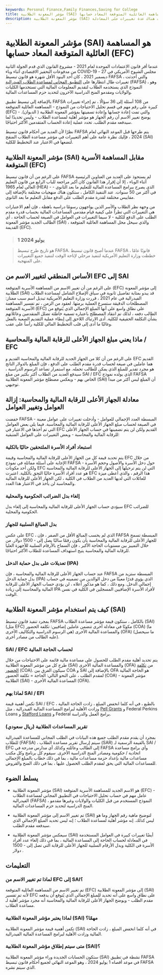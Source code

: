 ```yaml
---
keywords: Personal Finance,Family Finances,Saving for College
title: مؤشر المعونة الطلابية (SAI) هو المساهمة العائلية المتوقعة المعاد حسابها (EFC)
description: مؤشر المعونة الطلابية (SAI) هو اسم العامل الذي يحدد المساعدة المالية على أساس الاحتياجات - وكانت هناك عدة تغييرات على المعادلة.
---
```


# مؤشر المعونة الطلابية (SAI) هو المساهمة العائلية المتوقعة المعاد حسابها (EFC)
عندما أقر قانون الاعتمادات الموحدة لعام 2021 - مشروع القانون الذي قدم الجولة الثانية من مدفوعات التحفيز الاقتصادي أثناء وباء COVID-19 - مجلس الشيوخ الأمريكي في 27 ديسمبر 2021 ، كان أحد البنود الأقل شهرة هو قانون تبسيط FAFSA ، والتي أحدثت تغييرات طال انتظارها على [التطبيق المجاني لمساعدة الطلاب الفيدرالية](/federal-application-of-student-aid-fafsa) (FAFSA) ، وهو النموذج الذي يستخدمه الطلاب لتقديم المعلومات المالية التي تستخدمها الكليات والولايات ومقدمو المنح الدراسية الآخرون لتحديد حزم المساعدات المالية.

بالإضافة إلى تبسيط تطبيق FAFSA من 108 أسئلة إلى 36 سؤالًا ، تم إجراء تغييرات كبيرة على رقم مهم في قسم تحليل الاحتياجات من النموذج - المساهمة العائلية المتوقعة (EFC) - والتي تمت إعادة حسابها وإعادة تسميتها بمؤشر المعونة الطلابية ( الديوان). يوضح تغيير الاسم أن رقم الجهاز هو مؤشر أهلية لمساعدة الطلاب - وليس تحديدًا لما سيدفعه مقدم الطلب. تحدد عملية إعادة الحساب المتقدمين الأكثر احتياجًا.

نظرًا لأن العديد من أحكام قانون تبسيط FAFSA يتم طرحها قبل الموعد النهائي لعام 2024 ، فإليك نظرة عامة على أهم التغييرات في مؤشر مساعدة الطلاب المنقح (SAI) لتضعها في الاعتبار عند التخطيط للكلية.

## مؤشر المعونة الطلابية (SAI) مقابل المساهمة الأسرية المتوقعة (EFC)

على الرغم من أن قانون تبسيط FAFSA لم يستحوذ على العديد من العناوين الرئيسية أثناء الوباء ، إلا أن إقرار هذا القانون كان أكبر مراجعة للباب الرابع من قانون التعليم العالي لعام 1965 (HEA) - الذي يصرح ببرامج المساعدة المالية للتعليم ما بعد الثانوي - في أكثر من 50 سنوات. عند التنفيذ الكامل ، ستكون هناك منهجيات مختلفة بالإضافة إلى مقاييس مختلفة لقدرة مقدم الطلب على الدفع مقابل التعليم ما بعد الثانوي.

من وجهة نظر الطلاب والأسر الذين يواجهون رسومًا دراسية باهظة ، فإن أهم الاعتبارات هي التغييرات التي تطرأ على كيفية قيام مقدمي المساعدات المالية بحساب قدرة مقدم الطلب على الدفع للكلية - لا سيما التغييرات في العوامل في الصيغة لحساب الحاجة ، أي الطالب الجديد مؤشر المعونة (SAI) ، والذي سيحل محل المساهمة العائلية المتوقعة القديمة (EFC).

> ### 1 يوليو 2024

> هو تاريخ طرح تبسيط FAFSA. عندما أصبح قانون تبسيط FAFSA قانونًا عامًا ، خططت وزارة التعليم الأمريكية لتنفيذ مرحلي لإتاحة الوقت لتنفيذ جميع التغييرات على المنهجية.

>

## الأساس المنطقي لتغيير الاسم من EFC إلى SAI

على الرغم من أن تغيير الاسم من المساهمة الأسرية المتوقعة (EFC) إلى مؤشر المعونة الطلابية (SAI) قد يبدو بمثابة تفاصيل ثانوية في سياق الإصلاح الشامل لمساعدة الطلاب الفيدرالية في عام 2021 ، قررت وزارة التعليم الأمريكية تبديل اسم سبب ممتاز: المصطلحات الدقيقة ستسرع العملية برمتها. لعقود من الزمن ، تم تفسير المساهمة الأسرية المتوقعة (EFC) على نطاق واسع على أنها المبلغ الإجمالي الذي يُتوقع من الطالب دفعه ، لذلك تم انتقاد المصطلح باعتباره تسمية خاطئة تضلل المتقدمين وعائلاتهم بشأن التكلفة الحقيقية للكلية. أدى الارتباك اللاحق إلى إبطاء عملية التقديم الصعبة بالفعل وغالبًا ما أدى إلى قلب التخطيط المالي للكلية رأساً على عقب.

## ماذا يعني مبلغ الجهاز الأعلى للرقابة المالية والمحاسبة / EFC

على الرغم من أن كلا من الجهاز الجديد للرقابة المالية والمحاسبة القديم و EFC القديم هما عاملين في صيغة لحساب قدرة مقدم الطلب على الدفع ، فإن المبلغ بالدولار الناتج هو مجرد تقدير للمبلغ الذي يمكن للطالب تحمله. مع استمرار تصاعد الرسوم الدراسية ، سيدفع العديد من الطلاب أكثر بكثير من مبلغ SAI / EFC الذي يولده نموذج FAFSA الخاص بهم - ويعكس مصطلح مؤشر المعونة الطلابية (SAI) أن المبلغ ليس أكثر من مبدأ توجيهي.

## معادلة الجهاز الأعلى للرقابة المالية والمحاسبة: إزالة العوامل وتغيير العوامل

خفضت FAFSA المبسطة العدد الإجمالي للعوامل - وأدخلت تغييرات على عوامل معينة - في الصيغة لحساب مبلغ الجهاز الأعلى للرقابة المالية والمحاسبة. فيما يلي بعض العوامل التي تم أخذها في الاعتبار في EFC القديم ولكن لن يتم تضمينها في حساب الجهاز الأعلى للرقابة المالية والمحاسبة - وبعض التغييرات على العوامل المتبقية:

### استبعاد أفراد الأسرة الملتحقين حاليًا بالكلية

يتم تحديد قيمة كل من الجهاز الأعلى للرقابة المالية والمحاسبة وقيمة EFC من خلال الإجابة على أسئلة مماثلة في نموذج FAFSA حول دخل الأسرة والأصول وحجم الأسرة - ولكن أحد مكونات EFC التي لن يتم ترحيلها إلى الجهاز الأعلى للرقابة المالية والمحاسبة هو عدد أفراد الأسرة حاليًا التحق بالكلية. اعتبرت EFC هذا الرقم ، والذي أعطى ميزة للعائلات التي لديها العديد من الطلاب في الكلية ، لكن الجهاز الأعلى للرقابة المالية والمحاسبة لن يأخذ في الاعتبار هذا العدد.

### إلغاء بدل الضرائب الحكومية والمحلية

سيؤدي حساب الجهاز الأعلى للرقابة المالية والمحاسبة إلى إلغاء بدل EFC للضرائب الحكومية والمحلية.

### بدل المبالغ السلبية للجهاز

على عكس EFC ، الذي لم يحسب المبالغ الأقل من الصفر ، فإن FAFSA المبسطة تسمح للجهاز الأعلى للرقابة المالية والمحاسبة بأن يكون رقمًا سالبًا يصل إلى - 1500 دولار. من خلال التمييز بين مستويات الحاجة الأكبر ، فإن السماح بالأرقام السلبية للأجهزة العليا للرقابة المالية والمحاسبة يتيح استهداف المساعدة للطلاب الأكثر احتياجًا.

### تعديلات على بدل حماية الدخل (IPA)

عند حساب الجهاز الأعلى للرقابة المالية والمحاسبة ، فإن FAFSA المبسطة ستزيد من بدل حماية الدخل (IPA) الذي يؤوي قدرًا معينًا من دخل الوالدين من تضمينه في حساب إجمالي الدخل. ومع ذلك ، كما هو مذكور أعلاه ، لن يؤدي حساب الجهاز الأعلى للرقابة المالية والمحاسبة إلى زيادة IPA لأفراد الأسرة الإضافيين المسجلين في الكلية في نفس الوقت.

## كيف يتم استخدام مؤشر المعونة الطلابية (SAI)

بمجرد تنفيذ قانون تبسيط FAFSA بالكامل ، ستكون قيمة مؤشر مساعدة الطلاب (SAI) (مثل EFC) مكونًا في معادلة أخرى تتضمن عاملين إضافيين: تكلفة الحضور (COA) (ما هي الرسوم الدراسية والتكاليف الأخرى) والمساعدة المالية الأخرى (OFA) (ما سيحصل عليه الطالب من مصادر أخرى).

### SAI / EFC لحساب الحاجة المالية

يتم تحديد أهلية مقدم الطلب للحصول على مساعدة مالية قائمة على الاحتياجات من خلال طرح كل من مؤشر المعونة الطلابية (SAI) والمساعدة المالية الأخرى (OFA) من [تكلفة الحضور](/cost-of-attendance) (COA). سيكون الفرق بين COA و SAI بالإضافة إلى OFA هو الحاجة المالية لمقدم الطلب ، على النحو التالي: الحاجة = تكلفة الحضور (COA) - مؤشر المعونة الطلابية (SAI) - المساعدة المالية الأخرى (OFA).

### لماذا يهم SAI / EFI

تكمن أهمية قيمة SAI / EFC ، بالطبع ، في أنه كلما انخفض المبلغ ، زادت الحاجة المالية وزادت الأهلية لبرامج المساعدة المالية الفيدرالية ، مثل [Pell Grants](/pell-grant) و Federal Perkins Loans و [Stafford Loans](/stafford-loan) و Federal برامج العمل والدراسة.

### تقرير المساعدات الطلابية (ريال سعودي)

بمجرد أن يقدم مقدم الطلب جميع هذه البيانات في الطلب المجاني للمساعدة الفيدرالية للطلاب (FAFSA) ، سيتم إرسال تقرير مساعدة الطلاب (SAR) بالقيمة الرسمية لـ SAI / EFC إلى الطالب وعائلته وكذلك أي مدارس مدرجة في FAFSA وأي برامج مساعدة اتحادية / حكومية ومصادر المنح الدراسية الأخرى. سيقوم كل برنامج وكل مكتب مساعدات مالية بإعداد حزمة مساعدات مالية ، بما في ذلك خطاب بالمبلغ الإجمالي للمساعدات المالية التي يحق لمقدم الطلب الحصول عليها ، بما في ذلك المنح والقروض.

## يسلط الضوء

- مؤشر المعونة الطلابية (SAI) هو الاسم الجديد للمساهمة الأسرية المتوقعة (EFC) - عامل مهم في حساب تحليل الاحتياجات في التطبيق المجاني لمساعدة الطلاب الفيدرالية (FAFSA) ، النموذج المستخدم من قبل الكليات والولايات وغيرها مقدمو المنح الدراسية لتحديد حزم المساعدات المالية.

- تم تغيير الاسم إلى مؤشر المعونة الطلابية (SAI) لتوضيح ماهية رقم الجهاز وما هو ليس كذلك. إنه مؤشر أهلية لمساعدة الطلاب ؛ إنه ليس تحديد المبلغ الإجمالي الذي سيدفعه مقدم الطلب.

- سيعكس مؤشر المعونة الطلابية (SAI) أيضًا تغييرات كبيرة في العوامل المستخدمة في المعادلة لحساب الحاجة إلى المساعدة المالية ، بما في ذلك إلغاء عدد أفراد الأسرة في الكلية وبدل الأرقام السلبية للجهاز الأعلى للرقابة التي تصل إلى - 1500 دولار .

## التعليمات

### لماذا تم تغيير الاسم من EFC إلى SAI؟

تم تغيير الاسم من المساهمة العائلية المتوقعة (EFC) إلى مؤشر المعونة الطلابية (SAI) لأنه تم تفسير EFC على نطاق واسع على أنه تحديد للمبلغ الإجمالي الذي يُتوقع أن يدفعه مقدم الطلب - ويوضح الجهاز الأعلى للرقابة المالية والمحاسبة أنه مجرد مؤشر أهلية لـ مساعدة الطلاب.

### لماذا يعتبر مؤشر المعونة الطلابية (SAI) مهمًا؟

تكمن أهمية قيمة مؤشر المعونة الطلابية (SAI) في أنه كلما انخفض المبلغ ، زادت الحاجة المالية وزادت الأهلية لبرامج المساعدة المالية الفيدرالية.

### متى سيتم إطلاق مؤشر المعونة الطلابية (SAI)؟

ستكون الحسابات الجديدة وراء مؤشر المعونة الطلابية (SAI) نشطة في تطبيق FAFSA في موعد أقصاه 1 يوليو 2024 ، وهو الموعد النهائي لجميع أحكام قانون تبسيط FAFSA الذي سيتم نشره.

